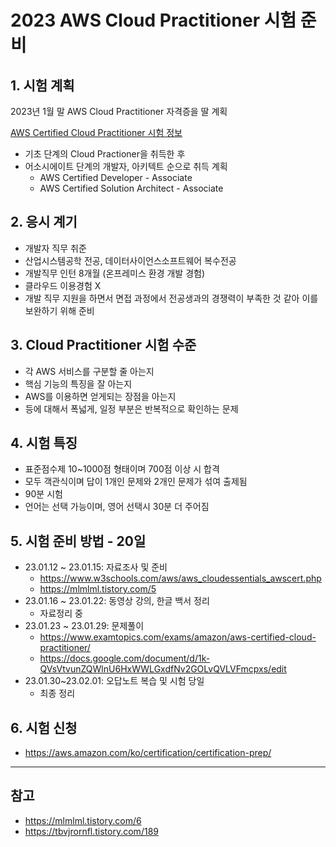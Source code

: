 # 2023 AWS Cloud Practitioner 시험 준비

## 1. 시험 계획

2023년 1월 말 AWS Cloud Practitioner 자격증을 딸 계획

[AWS Certified Cloud Practitioner 시험 정보](https://aws.amazon.com/ko/certification/certified-cloud-practitioner/)

- 기초 단계의 Cloud Practioner을 취득한 후 
- 어소시에이트 단계의 개발자, 아키텍트 순으로 취득 계획
  - AWS Certified Developer - Associate
  - AWS Certified Solution Architect - Associate

## 2. 응시 계기
- 개발자 직무 취준
- 산업시스템공학 전공, 데이터사이언스소프트웨어 복수전공
- 개발직무 인턴 8개월 (온프레미스 환경 개발 경험)
- 클라우드 이용경험 X
- 개발 직무 지원을 하면서 면접 과정에서 전공생과의 경쟁력이 부족한 것 같아 이를 보완하기 위해 준비

## 3. Cloud Practitioner 시험 수준
- 각 AWS 서비스를 구분할 줄 아는지
- 핵심 기능의 특징을 잘 아는지
- AWS를 이용하면 얻게되는 장점을 아는지
- 등에 대해서 폭넓게, 일정 부분은 반복적으로 확인하는 문제

## 4. 시험 특징
- 표준점수제 10~1000점 형태이며 700점 이상 시 합격
- 모두 객관식이며 답이 1개인 문제와 2개인 문제가 섞여 출제됨
- 90분 시험
- 언어는 선택 가능이며, 영어 선택시 30분 더 주어짐

## 5. 시험 준비 방법 - 20일
- 23.01.12 ~  23.01.15: 자료조사 및 준비
  - https://www.w3schools.com/aws/aws_cloudessentials_awscert.php
  - https://mlmlml.tistory.com/5
- 23.01.16 ~  23.01.22: 동영상 강의, 한글 백서 정리
  - 자료정리 중
- 23.01.23 ~  23.01.29: 문제풀이
  - https://www.examtopics.com/exams/amazon/aws-certified-cloud-practitioner/
  - https://docs.google.com/document/d/1k-QVsVtvunZQWlnU6HxWWLGxdfNv2GOLvQVLVFmcpxs/edit
- 23.01.30~23.02.01: 오답노트 복습 및 시험 당일
  - 최종 정리

## 6. 시험 신청
- https://aws.amazon.com/ko/certification/certification-prep/

---
## 참고
- https://mlmlml.tistory.com/6
- https://tbvjrornfl.tistory.com/189